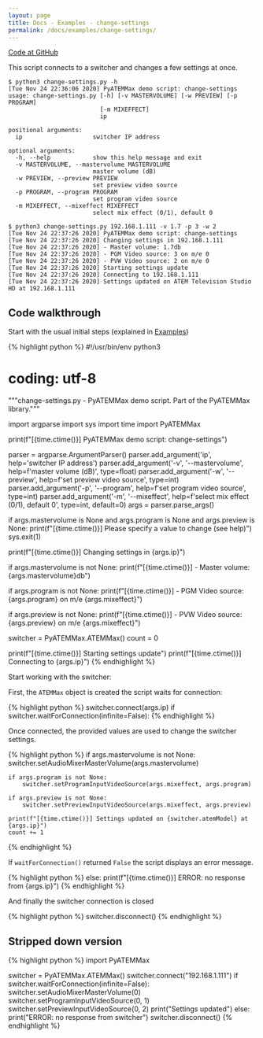 ```yaml
---
layout: page
title: Docs - Examples - change-settings
permalink: /docs/examples/change-settings/
---
```


[Code at GitHub](https://github.com/clvLabs/PyATEMMax/blob/master/examples/change-settings.py)

This script connects to a switcher and changes a few settings at once.
```
$ python3 change-settings.py -h
[Tue Nov 24 22:36:06 2020] PyATEMMax demo script: change-settings
usage: change-settings.py [-h] [-v MASTERVOLUME] [-w PREVIEW] [-p PROGRAM]
                          [-m MIXEFFECT]
                          ip

positional arguments:
  ip                    switcher IP address

optional arguments:
  -h, --help            show this help message and exit
  -v MASTERVOLUME, --mastervolume MASTERVOLUME
                        master volume (dB)
  -w PREVIEW, --preview PREVIEW
                        set preview video source
  -p PROGRAM, --program PROGRAM
                        set program video source
  -m MIXEFFECT, --mixeffect MIXEFFECT
                        select mix effect (0/1), default 0
```


```
$ python3 change-settings.py 192.168.1.111 -v 1.7 -p 3 -w 2
[Tue Nov 24 22:37:26 2020] PyATEMMax demo script: change-settings
[Tue Nov 24 22:37:26 2020] Changing settings in 192.168.1.111
[Tue Nov 24 22:37:26 2020] - Master volume: 1.7db
[Tue Nov 24 22:37:26 2020] - PGM Video source: 3 on m/e 0
[Tue Nov 24 22:37:26 2020] - PVW Video source: 2 on m/e 0
[Tue Nov 24 22:37:26 2020] Starting settings update
[Tue Nov 24 22:37:26 2020] Connecting to 192.168.1.111
[Tue Nov 24 22:37:26 2020] Settings updated on ATEM Television Studio HD at 192.168.1.111
```

## Code walkthrough

Start with the usual initial steps (explained in [Examples](./index.md))

{% highlight python %}
#!/usr/bin/env python3
# coding: utf-8
"""change-settings.py - PyATEMMax demo script.
   Part of the PyATEMMax library."""

import argparse
import sys
import time
import PyATEMMax

print(f"[{time.ctime()}] PyATEMMax demo script: change-settings")

parser = argparse.ArgumentParser()
parser.add_argument('ip', help='switcher IP address')
parser.add_argument('-v', '--mastervolume', help=f'master volume (dB)', type=float)
parser.add_argument('-w', '--preview', help=f'set preview video source', type=int)
parser.add_argument('-p', '--program', help=f'set program video source', type=int)
parser.add_argument('-m', '--mixeffect', help=f'select mix effect (0/1), default 0', type=int, default=0)
args = parser.parse_args()

if args.mastervolume is None and args.program is None and args.preview is None:
    print(f"[{time.ctime()}] Please specify a value to change (see help)")
    sys.exit(1)

print(f"[{time.ctime()}] Changing settings in {args.ip}")

if args.mastervolume is not None:
    print(f"[{time.ctime()}] - Master volume: {args.mastervolume}db")

if args.program is not None:
    print(f"[{time.ctime()}] - PGM Video source: {args.program} on m/e {args.mixeffect}")

if args.preview is not None:
    print(f"[{time.ctime()}] - PVW Video source: {args.preview} on m/e {args.mixeffect}")

switcher = PyATEMMax.ATEMMax()
count = 0

print(f"[{time.ctime()}] Starting settings update")
print(f"[{time.ctime()}] Connecting to {args.ip}")
{% endhighlight %}

Start working with the switcher:

First, the `ATEMMax` object is created the script waits for connection:

{% highlight python %}
switcher.connect(args.ip)
if switcher.waitForConnection(infinite=False):
{% endhighlight %}

Once connected, the provided values are used to change the switcher settings.

{% highlight python %}
    if args.mastervolume is not None:
        switcher.setAudioMixerMasterVolume(args.mastervolume)

    if args.program is not None:
        switcher.setProgramInputVideoSource(args.mixeffect, args.program)

    if args.preview is not None:
        switcher.setPreviewInputVideoSource(args.mixeffect, args.preview)

    print(f"[{time.ctime()}] Settings updated on {switcher.atemModel} at {args.ip}")
    count += 1
{% endhighlight %}

If `waitForConnection()` returned `False` the script displays an error message.

{% highlight python %}
else:
    print(f"[{time.ctime()}] ERROR: no response from {args.ip}")
{% endhighlight %}

And finally the switcher connection is closed

{% highlight python %}
switcher.disconnect()
{% endhighlight %}


## Stripped down version

{% highlight python %}
import PyATEMMax

switcher = PyATEMMax.ATEMMax()
switcher.connect("192.168.1.111")
if switcher.waitForConnection(infinite=False):
    switcher.setAudioMixerMasterVolume(0)
    switcher.setProgramInputVideoSource(0, 1)
    switcher.setPreviewInputVideoSource(0, 2)
    print("Settings updated")
else:
    print("ERROR: no response from switcher")
switcher.disconnect()
{% endhighlight %}
